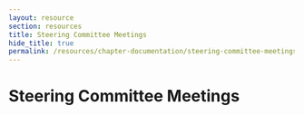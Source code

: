 ```yaml
---
layout: resource
section: resources
title: Steering Committee Meetings
hide_title: true
permalink: /resources/chapter-documentation/steering-committee-meetings/
---
```


# Steering Committee Meetings
